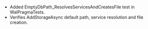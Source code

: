 - Added EmptyDbPath_ResolvesServicesAndCreatesFile test in WalPragmaTests.
- Verifies AddStorageAsync default path, service resolution and file creation.
